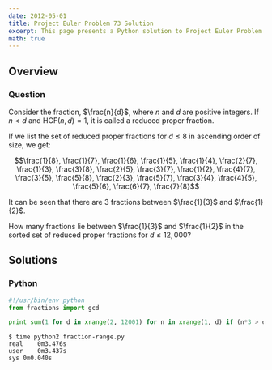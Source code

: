 ```yaml
---
date: 2012-05-01
title: Project Euler Problem 73 Solution
excerpt: This page presents a Python solution to Project Euler Problem 73.
math: true
---
```



## Overview


### Question

Consider the fraction, $\frac{n}{d}$, where $n$ and $d$ are positive
integers. If $n \lt d$ and $\mathrm{HCF}(n,d)=1$, it is called a reduced
proper fraction.

If we list the set of reduced proper fractions for $d \leq 8$ in
ascending order of size, we get:

$$\frac{1}{8}, \frac{1}{7}, \frac{1}{6}, \frac{1}{5}, \frac{1}{4}, \frac{2}{7}, \frac{1}{3}, \frac{3}{8}, \frac{2}{5}, \frac{3}{7}, \frac{1}{2}, \frac{4}{7}, \frac{3}{5}, \frac{5}{8}, \frac{2}{3}, \frac{5}{7}, \frac{3}{4}, \frac{4}{5}, \frac{5}{6}, \frac{6}{7}, \frac{7}{8}$$

It can be seen that there are 3 fractions between $\frac{1}{3}$ and
$\frac{1}{2}$.

How many fractions lie between $\frac{1}{3}$ and $\frac{1}{2}$ in the
sorted set of reduced proper fractions for $d \leq 12,000$?






## Solutions

### Python

```python
#!/usr/bin/env python
from fractions import gcd

print sum(1 for d in xrange(2, 12001) for n in xrange(1, d) if (n*3 > d) and (n*2 < d) and gcd(n, d) == 1)

```


```
$ time python2 fraction-range.py
real	0m3.476s
user	0m3.437s
sys	0m0.040s
```


